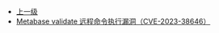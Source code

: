 * [上一级](docs/wy876_poc/)
* [Metabase validate 远程命令执行漏洞（CVE-2023-38646）](docs/wy876_poc/Metabase/Metabase%20validate%20%E8%BF%9C%E7%A8%8B%E5%91%BD%E4%BB%A4%E6%89%A7%E8%A1%8C%E6%BC%8F%E6%B4%9E%EF%BC%88CVE-2023-38646%EF%BC%89.md)
